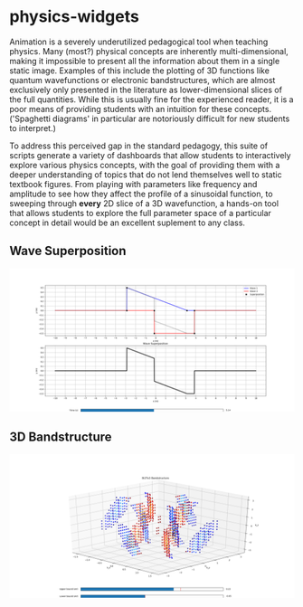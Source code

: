 # physics-widgets

Animation is a severely underutilized pedagogical tool when teaching physics. Many (most?) physical concepts are inherently multi-dimensional, making it impossible to present all the information about them in a single static image. Examples of this include the plotting of 3D functions like quantum wavefunctions or electronic bandstructures, which are almost exclusively only presented in the literature as lower-dimensional slices of the full quantities. While this is usually fine for the experienced reader, it is a poor means of providing students with an intuition for these concepts. ('Spaghetti diagrams' in particular are notoriously difficult for new students to interpret.) 

To address this perceived gap in the standard pedagogy, this suite of scripts generate a variety of dashboards that allow students to interactively explore various physics concepts, with the goal of providing them with a deeper understanding of topics that do not lend themselves well to static textbook figures. From playing with parameters like frequency and amplitude to see how they affect the profile of a sinusoidal function, to sweeping through **every** 2D slice of a 3D wavefunction, a hands-on tool that allows students to explore the full parameter space of a particular concept in detail would be an excellent suplement to any class. 

## Wave Superposition
![](https://github.com/edmontoneuler/physics-widgets/blob/master/superposition_screenshot.png)

## 3D Bandstructure 
![](https://github.com/edmontoneuler/physics-widgets/blob/master/3d_band_screenshot.png)
